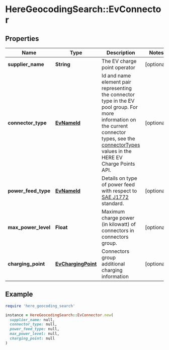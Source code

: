 # HereGeocodingSearch::EvConnector

## Properties

| Name | Type | Description | Notes |
| ---- | ---- | ----------- | ----- |
| **supplier_name** | **String** | The EV charge point operator | [optional] |
| **connector_type** | [**EvNameId**](EvNameId.md) | Id and name element pair representing the connector type in the EV pool group. For more information on the current connector types, see the [connectorTypes](https://developer.here.com/documentation/charging-stations/dev_guide/topics/resource-type-connector-types.html) values in the HERE EV Charge Points API. | [optional] |
| **power_feed_type** | [**EvNameId**](EvNameId.md) | Details on type of power feed with respect to [SAE J1772](https://en.wikipedia.org/wiki/SAE_J1772#Charging) standard. | [optional] |
| **max_power_level** | **Float** | Maximum charge power (in kilowatt) of connectors in connectors group. | [optional] |
| **charging_point** | [**EvChargingPoint**](EvChargingPoint.md) | Connectors group additional charging information | [optional] |

## Example

```ruby
require 'here_geocoding_search'

instance = HereGeocodingSearch::EvConnector.new(
  supplier_name: null,
  connector_type: null,
  power_feed_type: null,
  max_power_level: null,
  charging_point: null
)
```

